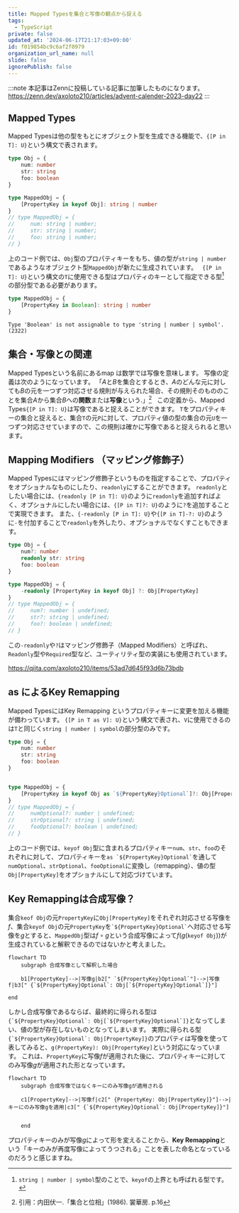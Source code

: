 ```yaml
---
title: Mapped Typesを集合と写像の観点から捉える
tags:
  - TypeScript
private: false
updated_at: '2024-06-17T21:17:03+09:00'
id: f019854bc9c6af2f0979
organization_url_name: null
slide: false
ignorePublish: false
---
```

:::note
本記事はZennに投稿している記事に加筆したものになります。
https://zenn.dev/axoloto210/articles/advent-calender-2023-day22
:::
## Mapped Types
Mapped Typesは他の型をもとにオブジェクト型を生成できる機能で、`{[P in T]: U}`という構文で表されます。
```ts
type Obj = {
    num: number
    str: string
    foo: boolean
}

type MappedObj = {
    [PropertyKey in keyof Obj]: string | number
}
// type MappedObj = {
//     num: string | number;
//     str: string | number;
//     foo: string | number;
// }

```
上のコード例では、`Obj`型のプロパティキーをもち、値の型が`string | number`であるようなオブジェクト型`MappedObj`が新たに生成されています。
&nbsp; 
`{[P in T]: U}`という構文の`T`に使用できる型はプロパティのキーとして指定できる型[^1]
の部分型である必要があります。
```ts
type MappedObj = {
    [PropertyKey in Boolean]: string | number
}
```
```
Type 'Boolean' is not assignable to type 'string | number | symbol'.(2322)
```
## 集合・写像との関連
Mapped Typesという名前にあるmap は数学では写像を意味します。
写像の定義は次のようになっています。
「$A$と$B$を集合とするとき、$A$のどんな元に対しても$B$の元を一つずつ対応させる規則が与えられた場合、その規則そのもののことを集合$A$から集合$B$への**関数**または**写像**という.」[^2]
&nbsp; 
この定義から、Mapped Types`{[P in T]: U}`は写像であると捉えることができます。
`T`をプロパティキーの集合と捉えると、集合`T`の元`P`に対して、プロパティ値の型の集合の元`U`を一つずつ対応させていますので、この規則は確かに写像であると捉えられると思います。

## Mapping Modifiers （マッピング修飾子）
Mapped Typesにはマッピング修飾子というものを指定することで、プロパティをオプショナルなものにしたり、`readonly`にすることができます。
`readonly`としたい場合には、`{readonly [P in T]: U}`のように`readonly`を追加すればよく、オプショナルにしたい場合には、`{[P in T]?: U}`のように`?`を追加することで実現できます。
また、`{-readonly [P in T]: U}`や`{[P in T]-?: U}`のように`-`を付加することで`readonly`を外したり、オプショナルでなくすこともできます。
```ts
type Obj = {
    num?: number
    readonly str: string
    foo: boolean
}

type MappedObj = {
    -readonly [PropertyKey in keyof Obj] ?: Obj[PropertyKey]
}
// type MappedObj = {
//     num?: number | undefined;
//     str?: string | undefined;
//     foo?: boolean | undefined;
// }
```
この`-readonly`や`?`はマッピング修飾子（Mapped Modifiers）と呼ばれ、`Readonly`型や`Required`型など、ユーティリティ型の実装にも使用されています。

https://qiita.com/axoloto210/items/53ad7d645f93d6b73bdb

## as によるKey Remapping
Mapped TypesにはKey Remapping というプロパティキーに変更を加える機能が備わっています。
`{[P in T as V]: U}`という構文で表され、`V`に使用できるのは`T`と同じく`string | number | symbol`の部分型のみです。
```ts
type Obj = {
    num: number
    str: string
    foo: boolean
}


type MappedObj = {
    [PropertyKey in keyof Obj as `${PropertyKey}Optional`]?: Obj[PropertyKey]
}
// type MappedObj = {
//     numOptional?: number | undefined;
//     strOptional?: string | undefined;
//     fooOptional?: boolean | undefined;
// }
```
上のコード例では、`keyof Obj`型に含まれるプロパティキー`num`、`str`、`foo`のそれぞれに対して、プロパティキーを`` as `${PropertyKey}Optional` ``を通して`numOptional`、`strOptional`、`fooOptional`に変換し（remapping）、値の型`Obj[PropertyKey]`をオプショナルにして対応づけています。
## Key Remappingは合成写像？
集合`keof Obj`の元`PropertyKey`に`Obj[PropertyKey]`をそれぞれ対応させる写像を$f$、集合`keyof Obj`の元`PropertyKey`を`` `${PropertyKey}Optional` ``へ対応させる写像を$g$とすると、`MappedObj`型は$f∘g$という合成写像によって$f(g($`keyof Obj`$))$が生成されていると解釈できるのではないかと考えました。
```mermaid
flowchart TD
    subgraph 合成写像として解釈した場合

    b1[PropertyKey]-->|写像g|b2[" `${PropertyKey}Optional`"]-->|写像f|b3[" {`${PropertyKey}Optional`: Obj[`${PropertyKey}Optional`]}"]

end
```
しかし合成写像であるならば、最終的に得られる型は`` {`${PropertyKey}Optional`: Obj[`${PropertyKey}Optional`]} ``となってしまい、値の型が存在しないものとなってしまいます。
実際に得られる型`` {`${PropertyKey}Optional`: Obj[PropertyKey]} ``のプロパティは写像を使って表してみると、`g(PropertyKey): Obj[PropertyKey]`という対応になっています。
これは、`PropertyKey`に写像$f$が適用された後に、プロパティキーに対してのみ写像$g$が適用された形となっています。
```mermaid
flowchart TD
    subgraph 合成写像ではなくキーにのみ写像gが適用される

    c1[PropertyKey]-->|写像f|c2[" {PropertyKey: Obj[PropertyKey]}"]-->|キーにのみ写像gを適用|c3[" {`${PropertyKey}Optional`: Obj[PropertyKey]}"]
   

    end
```
プロパティキーのみが写像$g$によって形を変えることから、**Key Remapping**という「キーのみが再度写像によってうつされる」ことを表した命名となっているのだろうと感じますね。

[^1]:`string | number | symbol`型のことで、`keyof`の上界とも呼ばれる型です。
[^2]:引用：内田伏一.「集合と位相」(1986). 裳華房. p.16
